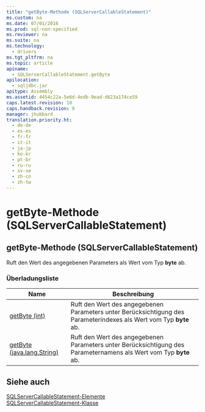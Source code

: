 ```yaml
---
title: "getByte-Methode (SQLServerCallableStatement)"
ms.custom: na
ms.date: 07/01/2016
ms.prod: sql-non-specified
ms.reviewer: na
ms.suite: na
ms.technology: 
  - drivers
ms.tgt_pltfrm: na
ms.topic: article
apiname: 
  - SQLServerCallableStatement.getByte
apilocation: 
  - sqljdbc.jar
apitype: Assembly
ms.assetid: 4454c22a-5e6d-4edb-9ead-d623a174ce59
caps.latest.revision: 10
caps.handback.revision: 9
manager: jhubbard
translation.priority.ht: 
  - de-de
  - es-es
  - fr-fr
  - it-it
  - ja-jp
  - ko-kr
  - pt-br
  - ru-ru
  - sv-se
  - zh-cn
  - zh-tw
---
```

# getByte-Methode (SQLServerCallableStatement)
    
## getByte\-Methode \(SQLServerCallableStatement\)  
 Ruft den Wert des angegebenen Parameters als Wert vom Typ **byte** ab.  
  
### Überladungsliste  
  
|Name|Beschreibung|  
|----------|------------------|  
|[getByte \(int\)](../content/getByte-Method--int-.md)|Ruft den Wert des angegebenen Parameters unter Berücksichtigung des Parameterindexes als Wert vom Typ **byte** ab.|  
|[getByte \(java.lang.String\)](../content/getByte-Method--java.lang.String-.md)|Ruft den Wert des angegebenen Parameters unter Berücksichtigung des Parameternamens als Wert vom Typ **byte** ab.|  
  
## Siehe auch  
 [SQLServerCallableStatement-Elemente](../content/SQLServerCallableStatement-Members.md)   
 [SQLServerCallableStatement-Klasse](../content/SQLServerCallableStatement-Class.md)  
  
  